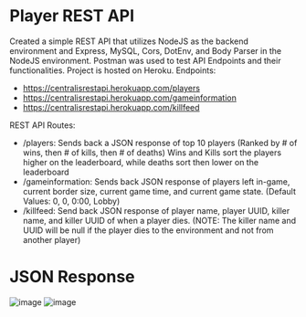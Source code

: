 # Player REST API

Created a simple REST API that utilizes NodeJS as the backend environment and Express, MySQL, Cors, DotEnv, and Body Parser in the NodeJS environment. Postman was used to test API Endpoints and their functionalities. Project is hosted on Heroku.
Endpoints:
- https://centralisrestapi.herokuapp.com/players
- https://centralisrestapi.herokuapp.com/gameinformation
- https://centralisrestapi.herokuapp.com/killfeed

REST API Routes:
- /players: Sends back a JSON response of top 10 players (Ranked by # of wins, then # of kills, then # of deaths)
Wins and Kills sort the players higher on the leaderboard, while deaths sort then lower on the leaderboard
- /gameinformation: Sends back JSON response of players left in-game, current border size, current game time, and current game state. (Default Values: 0, 0, 0:00, Lobby)
- /killfeed: Send back JSON response of player name, player UUID, killer name, and killer UUID of when a player dies. (NOTE: The killer name and UUID will be null if the player dies to the environment and not from another player)

# JSON Response
![image](https://user-images.githubusercontent.com/63007329/186742361-759f71d4-f730-4265-ad3f-2cb22ec2ec20.png)
![image](https://user-images.githubusercontent.com/63007329/187269778-253773dd-40c0-4ad7-bcce-01302c1125a3.png)
